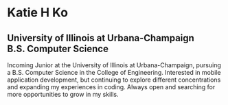 # **Katie H Ko**
## University of Illinois at Urbana-Champaign<br/>B.S. Computer Science
Incoming Junior at the University of Illinois at Urbana-Champaign, pursuing a B.S. Computer Science in the College of Engineering. Interested in mobile application development, but continuing to explore different concentrations and expanding my experiences in coding. Always open and searching for more opportunities to grow in my skills.
